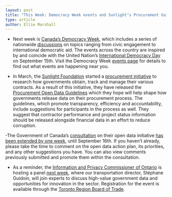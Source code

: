 ```yaml
---
layout: post
title: "This Week: Democracy Week events and Sunlight’s Procurement Guidelines"
type: article
author: Ellie Marshall
---
```

- Next week is [Canada’s Democracy Week](http://www.democracy-democratie.ca/content.asp?section=dmw&dir=about&document=index&lang=e), which includes a series of nationwide [discussions](http://www.democracy-democratie.ca/content.asp?section=events&document=index&lang=e) on topics ranging from civic engagement to international democratic aid. The events across the country are inspired by and coincide with the United Nation’s [International Democracy Day](http://www.un.org/en/events/democracyday/background.shtml) on September 15th. Visit the Democracy Week [events page](http://www.democracy-democratie.ca/content.asp?section=events&document=index&lang=e) for details to find out what events are happening near you.

- In March, the [Sunlight Foundation](http://www.sunlightfoundation.org) started a [procurement initiative](http://sunlightfoundation.com/blog/2013/03/11/announcing-a-new-procurement-initiative/) to research how governments obtain, track and manage their various contracts. As a result of this initiative, they have released the [Procurement Open Data Guidelines](http://sunlightfoundation.com/procurement/opendataguidelines) which they hope will help shape how governments release data on their procurement process. The guidelines, which promote transparency, efficiency and accountability, include suggestions for participants in the process as well. They suggest that contractor performance and project status information should be released alongside financial data in an effort to reduce corruption. 

-The Government of Canada’s [consultation](http://data.gc.ca/eng/consultations/year1) on their open data initiative [has been extended by one week](http://www.marketwire.com/press-release/minister-clement-extends-consultation-with-canadians-on-open-government-1830119.htm), until September 16th. If you haven’t already, please take the time to comment on the open data action plan, its priorities, and any other suggestions you have. You can also view comments previously submitted and promote them within the consultation.

- As a reminder, the [Information and Privacy Commissioner of Ontario](http://www.ipc.on.ca) is hosting a panel [next week](http://www.ipc.on.ca/english/access-to-information/Introduction-to-AbD), where our transportation director, Stéphane Guidoin, will join experts to discuss high-value government data and opportunities for innovation in the sector. Registration for the event is available through the [Toronto Region Board of Trade](http://www.bot.com/source/Meetings/cMeetingFunctionDetail.cfm?Section=Calendar&PRODUCT_MAJOR=DS091813).
